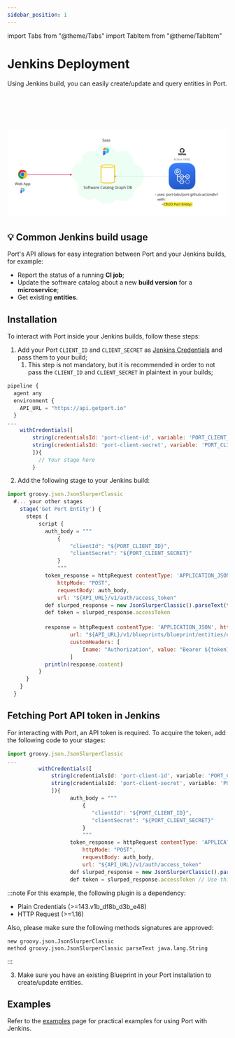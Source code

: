 ```yaml
---
sidebar_position: 1
---
```


import Tabs from "@theme/Tabs"
import TabItem from "@theme/TabItem"

# Jenkins Deployment

Using Jenkins build, you can easily create/update and query entities in Port.

<br></br>
<br></br>

![Github Illustration](../../../../../static/img/github-action-illustration.png)

## 💡 Common Jenkins build usage

Port's API allows for easy integration between Port and your Jenkins builds, for example:

- Report the status of a running **CI job**;
- Update the software catalog about a new **build version** for a **microservice**;
- Get existing **entities**.

## Installation

To interact with Port inside your Jenkins builds, follow these steps:

1. Add your Port `CLIENT_ID` and `CLIENT_SECRET` as [Jenkins Credentials](https://www.jenkins.io/doc/book/using/using-credentials/) and pass them to your build;
   1. This step is not mandatory, but it is recommended in order to not pass the `CLIENT_ID` and `CLIENT_SECRET` in plaintext in your builds;

```js showLineNumbers
pipeline {
  agent any
  environment {
    API_URL = "https://api.getport.io"
  }
...
    withCredentials([
        string(credentialsId: 'port-client-id', variable: 'PORT_CLIENT_ID'),
        string(credentialsId: 'port-client-secret', variable: 'PORT_CLIENT_SECRET')
        ]){
          // Your stage here
        }

```

2. Add the following stage to your Jenkins build:

```js showLineNumbers
import groovy.json.JsonSlurperClassic
  #... your other stages
    stage('Get Port Entity') {
      steps {
          script {
            auth_body = """
                {
                    "clientId": "${PORT_CLIENT_ID}",
                    "clientSecret": "${PORT_CLIENT_SECRET}"
                }
                """
            token_response = httpRequest contentType: 'APPLICATION_JSON',
                httpMode: "POST",
                requestBody: auth_body,
                url: "${API_URL}/v1/auth/access_token"
            def slurped_response = new JsonSlurperClassic().parseText(token_response.content)
            def token = slurped_response.accessToken

            response = httpRequest contentType: 'APPLICATION_JSON', httpMode: "GET",
                    url: "${API_URL}/v1/blueprints/blueprint/entities/entity-example",
                    customHeaders: [
                        [name: "Authorization", value: "Bearer ${token}"],
                    ]
            println(response.content)
          }
      }
    }
  }

```

## Fetching Port API token in Jenkins

For interacting with Port, an API token is required. To acquire the token, add the following code to your stages:

```js showLineNumbers
import groovy.json.JsonSlurperClassic
...
          withCredentials([
              string(credentialsId: 'port-client-id', variable: 'PORT_CLIENT_ID'),
              string(credentialsId: 'port-client-secret', variable: 'PORT_CLIENT_SECRET')
              ]){
                    auth_body = """
                        {
                           "clientId": "${PORT_CLIENT_ID}",
                           "clientSecret": "${PORT_CLIENT_SECRET}"
                        }
                        """
                    token_response = httpRequest contentType: 'APPLICATION_JSON',
                        httpMode: "POST",
                        requestBody: auth_body,
                        url: "${API_URL}/v1/auth/access_token"
                    def slurped_response = new JsonSlurperClassic().parseText(token_response.content)
                    def token = slurped_response.accessToken // Use this token for authentication with Port
```

:::note
For this example, the following plugin is a dependency:

- Plain Credentials (>=143.v1b_df8b_d3b_e48)
- HTTP Request (>=1.16)

Also, please make sure the following methods signatures are approved:

```
new groovy.json.JsonSlurperClassic
method groovy.json.JsonSlurperClassic parseText java.lang.String
```

:::

3. Make sure you have an existing Blueprint in your Port installation to create/update entities.

## Examples

Refer to the [examples](./examples.md) page for practical examples for using Port with Jenkins.
